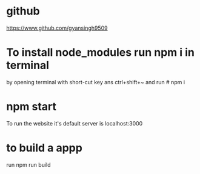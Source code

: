 # github 
https://www.github.com/gyansingh9509

# To install node_modules  run  npm i in terminal
by opening terminal with short-cut key ans ctrl+shift+~
and run # npm i

# npm start
 To run the website 
 it's default server is localhost:3000


 # to build a appp

 run npm run build
